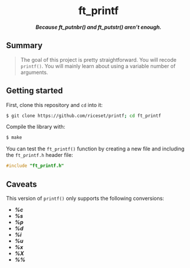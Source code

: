 <h1 align="center">
	ft_printf
</h1>

<p align="center">
	<b><i>Because ft_putnbr() and ft_putstr() aren’t enough.</i></b><br>
</p>

## Summary

> The goal of this project is pretty straightforward. You will recode `printf()`.
> You will mainly learn about using a variable number of arguments.

## Getting started

First, clone this repository and `cd` into it:

```zsh
$ git clone https://github.com/riceset/printf; cd ft_printf
```

Compile the library with:

```zsh
$ make
```

You can test the `ft_printf()` function by creating a new file and including the `ft_printf.h` header file:

```c
#include "ft_printf.h"
```

## Caveats

This version of `printf()` only supports the following conversions:
- ***%c***
- ***%s***
- ***%p***
- ***%d***
- ***%i***
- ***%u***
- ***%x***
- ***%X***
- ***%%***
